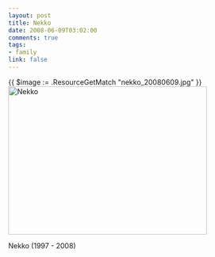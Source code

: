 ```yaml
--- 
layout: post
title: Nekko
date: 2008-06-09T03:02:00
comments: true
tags:
- family
link: false
---
```

{{ $image := .ResourceGetMatch "nekko_20080609.jpg" }}
<img src="{{ $image.RelPermalink }}" alt="Nekko" width="400" height="300" >

Nekko (1997 - 2008)
